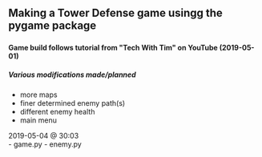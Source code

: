 ## Making a Tower Defense game usingg the pygame package
###
#### Game build follows tutorial from "Tech With Tim" on YouTube (2019-05-01)
##### Various modifications made/planned

- more maps
- finer determined enemy path(s)
- different enemy health
- main menu

2019-05-04 @ 30:03  
    - game.py
    - enemy.py
